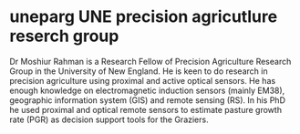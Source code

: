 # uneparg UNE precision agricutlure reserch group
Dr Moshiur Rahman is a Research Fellow of Precision Agriculture Research Group in the University of New England. He is keen to do research in precision agriculture using proximal and active optical sensors. He has enough knowledge on electromagnetic induction sensors (mainly EM38), geographic information system (GIS) and remote sensing (RS). In his PhD he used proximal and optical remote sensors to estimate pasture growth rate (PGR) as decision support tools for the Graziers.
